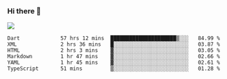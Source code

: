 ### Hi there 👋

<!--
**guozhigq/guozhigq** is a ✨ _special_ ✨ repository because its `README.md` (this file) appears on your GitHub profile.

Here are some ideas to get you started:

- 🔭 I’m currently working on ...
- 🌱 I’m currently learning ...
- 👯 I’m looking to collaborate on ...
- 🤔 I’m looking for help with ...
- 💬 Ask me about ...
- 📫 How to reach me: ...
- 😄 Pronouns: ...
- ⚡ Fun fact: ...
-->
![](https://github-readme-stats.vercel.app/api?username=guozhigq&show_icons=true)
<!--START_SECTION:waka-->

```text
Dart             57 hrs 12 mins  █████████████████████▒░░░   84.99 %
XML              2 hrs 36 mins   █░░░░░░░░░░░░░░░░░░░░░░░░   03.87 %
HTML             2 hrs 3 mins    ▓░░░░░░░░░░░░░░░░░░░░░░░░   03.05 %
Markdown         1 hr 47 mins    ▓░░░░░░░░░░░░░░░░░░░░░░░░   02.66 %
YAML             1 hr 45 mins    ▓░░░░░░░░░░░░░░░░░░░░░░░░   02.61 %
TypeScript       51 mins         ▒░░░░░░░░░░░░░░░░░░░░░░░░   01.28 %
```

<!--END_SECTION:waka-->
